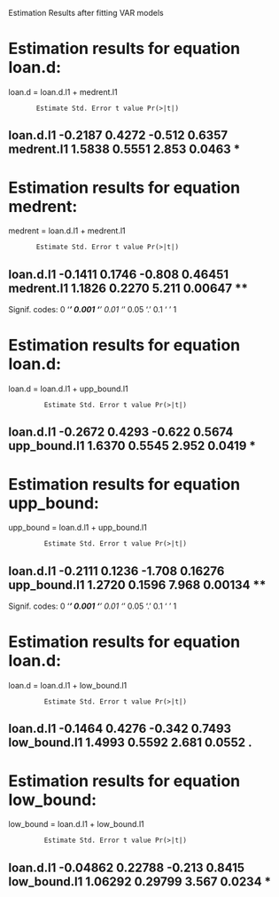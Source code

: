 Estimation Results after fitting VAR models

Estimation results for equation loan.d: 
======================================= 
loan.d = loan.d.l1 + medrent.l1 

           Estimate Std. Error t value Pr(>|t|)  
loan.d.l1   -0.2187     0.4272  -0.512   0.6357  
medrent.l1   1.5838     0.5551   2.853   0.0463 *
---
Estimation results for equation medrent: 
======================================== 
medrent = loan.d.l1 + medrent.l1 

           Estimate Std. Error t value Pr(>|t|)   
loan.d.l1   -0.1411     0.1746  -0.808  0.46451   
medrent.l1   1.1826     0.2270   5.211  0.00647 **
---
Signif. codes:  0 ‘***’ 0.001 ‘**’ 0.01 ‘*’ 0.05 ‘.’ 0.1 ‘ ’ 1


Estimation results for equation loan.d: 
======================================= 
loan.d = loan.d.l1 + upp_bound.l1 

             Estimate Std. Error t value Pr(>|t|)  
loan.d.l1     -0.2672     0.4293  -0.622   0.5674  
upp_bound.l1   1.6370     0.5545   2.952   0.0419 *
---
Estimation results for equation upp_bound: 
========================================== 
upp_bound = loan.d.l1 + upp_bound.l1 

             Estimate Std. Error t value Pr(>|t|)   
loan.d.l1     -0.2111     0.1236  -1.708  0.16276   
upp_bound.l1   1.2720     0.1596   7.968  0.00134 **
---
Signif. codes:  0 ‘***’ 0.001 ‘**’ 0.01 ‘*’ 0.05 ‘.’ 0.1 ‘ ’ 1


Estimation results for equation loan.d: 
======================================= 
loan.d = loan.d.l1 + low_bound.l1 

             Estimate Std. Error t value Pr(>|t|)  
loan.d.l1     -0.1464     0.4276  -0.342   0.7493  
low_bound.l1   1.4993     0.5592   2.681   0.0552 .
---
Estimation results for equation low_bound: 
========================================== 
low_bound = loan.d.l1 + low_bound.l1 

             Estimate Std. Error t value Pr(>|t|)  
loan.d.l1    -0.04862    0.22788  -0.213   0.8415  
low_bound.l1  1.06292    0.29799   3.567   0.0234 *
---
